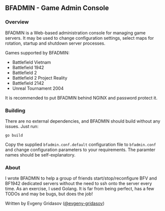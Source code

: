 ## BFADMIN - Game Admin Console

### Overview

BFADMIN is a Web-based administration console for managing game servers. It may be used to
change configuration settings, select maps for rotation, startup and shutdown server processes.

Games supported by BFADMIN:

- Battlefield Vietnam
- Battlefield 1942
- Battlefield 2
- Battlefield 2 Project Reality
- Battlefield 2142
- Unreal Tournament 2004

It is recommended to put BFADMIN behind NGINX and password protect it.

### Building

There are no external dependencies, and BFADMIN should build without any issues. Just run:
```
go build
```

Copy the supplied `bfadmin.conf.default` configuration file to `bfadmin.conf` and change configuration parameters to your requirements. The paramter names should be self-explanatory.

### About

I wrote BFADMIN to help a group of friends start/stop/reconfigure BFV and BF1942 dedicated servers without the need to ssh onto the server every time.
As an exercise, I used Golang. It is far from being perfect, has a few TODOs and may be bugs, but does the job! 

Written by Evgeny Gridasov ([@evgeny-gridasov](http://github.com/evgeny-gridasov))
